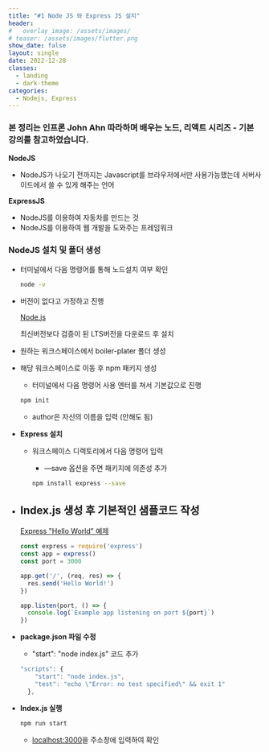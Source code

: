 ```yaml
---
title: "#1 Node JS 와 Express JS 설치"
header:
#   overlay_image: /assets/images/
# teaser: /assets/images/flutter.png
show_date: false
layout: single
date: 2022-12-28
classes:
  - landing
  - dark-theme
categories:
  - Nodejs, Express
---
```


### 본 정리는 인프론 John Ahn 따라하며 배우는 노드, 리액트 시리즈 - 기본 강의를 참고하였습니다.

**NodeJS**

- NodeJS가 나오기 전까지는 Javascript를 브라우저에서만 사용가능했는데 서버사이드에서 쓸 수 있게 해주는 언어

**ExpressJS**

- NodeJS를 이용하여 자동차를 만드는 것
- NodeJS를 이용하여 웹 개발을 도와주는 프레임워크

### **NodeJS 설치 및 폴더 생성**

- 터미널에서 다음 명령어를 통해 노드설치 여부 확인
    
    ```bash
    node -v
    ```
    
- 버전이 없다고 가정하고 진행
    
    [Node.js](https://nodejs.org/en/)
    
    최신버전보다 검증이 된 LTS버전을 다운로드 후 설치
    
- 원하는 워크스페이스에서 boiler-plater 폴더 생성
- 해당 워크스페이스로 이동 후  npm 패키지 생성
    - 터미널에서 다음 명령어 사용 엔터를 쳐서 기본값으로 진행
    
    ```bash
    npm init
    ```
    
    - author은 자신의 이름을 입력 (안해도 됨)
- **Express 설치**
    - 워크스페이스 디렉토리에서 다음 명령어 입력
        - —save 옵션을 주면 패키지에 의존성 추가
        
        ```bash
        npm install express --save
        ```
        
- **Index.js 생성 후 기본적인 샘플코드 작성**
    - 
    
    [Express "Hello World" 예제](https://expressjs.com/ko/starter/hello-world.html)
    
    ```jsx
    const express = require('express')
    const app = express()
    const port = 3000
    
    app.get('/', (req, res) => {
      res.send('Hello World!')
    })
    
    app.listen(port, () => {
      console.log(`Example app listening on port ${port}`)
    })
    ```
    
- **package.json 파일 수정**
    - "start": "node index.js" 코드 추가
    
    ```jsx
    "scripts": {
        "start": "node index.js",
        "test": "echo \"Error: no test specified\" && exit 1"
      },
    ```
    
- **Index.js 실행**
    
    ```bash
    npm run start
    ```
    
    - [localhost:3000](http://localhost:3000)을 주소창에 입력하여 확인